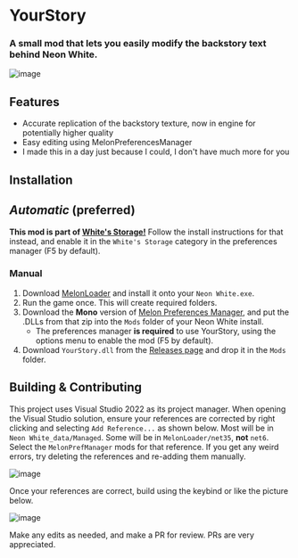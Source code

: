 # YourStory
### A small mod that lets you easily modify the backstory text behind Neon White. 

![image](https://github.com/stxticOVFL/YourStory/assets/29069561/9ab0d184-5354-4344-aa02-e85261724a28)

## Features
- Accurate replication of the backstory texture, now in engine for potentially higher quality
- Easy editing using MelonPreferencesManager
- I made this in a day just because I could, I don't have much more for you
  
## Installation
## __*Automatic*__ (preferred)
**This mod is part of [White's Storage!](https://github.com/stxticOVFL/WhitesStorage)**
Follow the install instructions for that instead, and enable it in the `White's Storage` category in the preferences manager (F5 by default).
### Manual
1. Download [MelonLoader](https://github.com/LavaGang/MelonLoader/releases/latest) and install it onto your `Neon White.exe`.
2. Run the game once. This will create required folders.
3. Download the **Mono** version of [Melon Preferences Manager](https://github.com/Bluscream/MelonPreferencesManager/releases/latest), and put the .DLLs from that zip into the `Mods` folder of your Neon White install.
    - The preferences manager **is required** to use YourStory, using the options menu to enable the mod (F5 by default).
4. Download `YourStory.dll` from the [Releases page](https://github.com/stxticOVFL/NeonCapture/releases/latest) and drop it in the `Mods` folder.

## Building & Contributing
This project uses Visual Studio 2022 as its project manager. When opening the Visual Studio solution, ensure your references are corrected by right clicking and selecting `Add Reference...` as shown below. 
Most will be in `Neon White_data/Managed`. Some will be in `MelonLoader/net35`, **not** `net6`. Select the `MelonPrefManager` mods for that reference. 
If you get any weird errors, try deleting the references and re-adding them manually.

![image](https://github.com/stxticOVFL/NeonCapture/assets/29069561/67c946de-2099-458d-8dec-44e81883e613)

Once your references are correct, build using the keybind or like the picture below.

![image](https://github.com/stxticOVFL/EventTracker/assets/29069561/40a50e46-5fc2-4acc-a3c9-4d4edb8c7d83)

Make any edits as needed, and make a PR for review. PRs are very appreciated.
